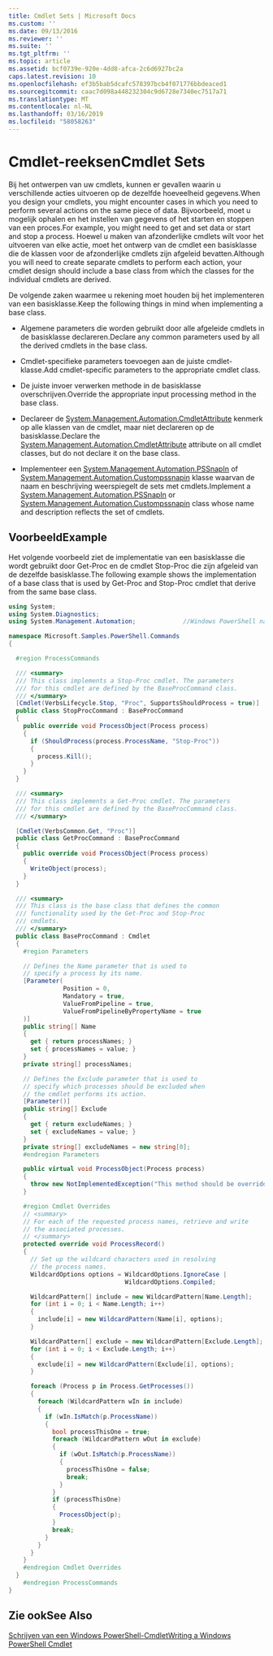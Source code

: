 ```yaml
---
title: Cmdlet Sets | Microsoft Docs
ms.custom: ''
ms.date: 09/13/2016
ms.reviewer: ''
ms.suite: ''
ms.tgt_pltfrm: ''
ms.topic: article
ms.assetid: bcf0739e-920e-4dd8-afca-2c6d6927bc2a
caps.latest.revision: 10
ms.openlocfilehash: ef3b5bab5dcafc578397bcb4f071776bbdeaced1
ms.sourcegitcommit: caac7d098a448232304c9d6728e7340ec7517a71
ms.translationtype: MT
ms.contentlocale: nl-NL
ms.lasthandoff: 03/16/2019
ms.locfileid: "58058263"
---
```

# <a name="cmdlet-sets"></a><span data-ttu-id="aeb32-102">Cmdlet-reeksen</span><span class="sxs-lookup"><span data-stu-id="aeb32-102">Cmdlet Sets</span></span>

<span data-ttu-id="aeb32-103">Bij het ontwerpen van uw cmdlets, kunnen er gevallen waarin u verschillende acties uitvoeren op de dezelfde hoeveelheid gegevens.</span><span class="sxs-lookup"><span data-stu-id="aeb32-103">When you design your cmdlets, you might encounter cases in which you need to perform several actions on the same piece of data.</span></span> <span data-ttu-id="aeb32-104">Bijvoorbeeld, moet u mogelijk ophalen en het instellen van gegevens of het starten en stoppen van een proces.</span><span class="sxs-lookup"><span data-stu-id="aeb32-104">For example, you might need to get and set data or start and stop a process.</span></span> <span data-ttu-id="aeb32-105">Hoewel u maken van afzonderlijke cmdlets wilt voor het uitvoeren van elke actie, moet het ontwerp van de cmdlet een basisklasse die de klassen voor de afzonderlijke cmdlets zijn afgeleid bevatten.</span><span class="sxs-lookup"><span data-stu-id="aeb32-105">Although you will need to create separate cmdlets to perform each action, your cmdlet design should include a base class from which the classes for the individual cmdlets are derived.</span></span>

<span data-ttu-id="aeb32-106">De volgende zaken waarmee u rekening moet houden bij het implementeren van een basisklasse.</span><span class="sxs-lookup"><span data-stu-id="aeb32-106">Keep the following things in mind when implementing a base class.</span></span>

- <span data-ttu-id="aeb32-107">Algemene parameters die worden gebruikt door alle afgeleide cmdlets in de basisklasse declareren.</span><span class="sxs-lookup"><span data-stu-id="aeb32-107">Declare any common parameters used by all the derived cmdlets in the base class.</span></span>

- <span data-ttu-id="aeb32-108">Cmdlet-specifieke parameters toevoegen aan de juiste cmdlet-klasse.</span><span class="sxs-lookup"><span data-stu-id="aeb32-108">Add cmdlet-specific parameters to the appropriate cmdlet class.</span></span>

- <span data-ttu-id="aeb32-109">De juiste invoer verwerken methode in de basisklasse overschrijven.</span><span class="sxs-lookup"><span data-stu-id="aeb32-109">Override the appropriate input processing method in the base class.</span></span>

- <span data-ttu-id="aeb32-110">Declareer de [System.Management.Automation.CmdletAttribute](/dotnet/api/System.Management.Automation.CmdletAttribute) kenmerk op alle klassen van de cmdlet, maar niet declareren op de basisklasse.</span><span class="sxs-lookup"><span data-stu-id="aeb32-110">Declare the [System.Management.Automation.CmdletAttribute](/dotnet/api/System.Management.Automation.CmdletAttribute) attribute on all cmdlet classes, but do not declare it on the base class.</span></span>

- <span data-ttu-id="aeb32-111">Implementeer een [System.Management.Automation.PSSnapIn](/dotnet/api/System.Management.Automation.PSSnapIn) of [System.Management.Automation.Custompssnapin](/dotnet/api/System.Management.Automation.CustomPSSnapIn) klasse waarvan de naam en beschrijving weerspiegelt de sets met cmdlets.</span><span class="sxs-lookup"><span data-stu-id="aeb32-111">Implement a [System.Management.Automation.PSSnapIn](/dotnet/api/System.Management.Automation.PSSnapIn) or [System.Management.Automation.Custompssnapin](/dotnet/api/System.Management.Automation.CustomPSSnapIn) class whose name and description reflects the set of cmdlets.</span></span>

## <a name="example"></a><span data-ttu-id="aeb32-112">Voorbeeld</span><span class="sxs-lookup"><span data-stu-id="aeb32-112">Example</span></span>

<span data-ttu-id="aeb32-113">Het volgende voorbeeld ziet de implementatie van een basisklasse die wordt gebruikt door Get-Proc en de cmdlet Stop-Proc die zijn afgeleid van de dezelfde basisklasse.</span><span class="sxs-lookup"><span data-stu-id="aeb32-113">The following example shows the implementation of a base class that is used by Get-Proc and Stop-Proc cmdlet that derive from the same base class.</span></span>

```csharp
using System;
using System.Diagnostics;
using System.Management.Automation;             //Windows PowerShell namespace.

namespace Microsoft.Samples.PowerShell.Commands
{

  #region ProcessCommands

  /// <summary>
  /// This class implements a Stop-Proc cmdlet. The parameters
  /// for this cmdlet are defined by the BaseProcCommand class.
  /// </summary>
  [Cmdlet(VerbsLifecycle.Stop, "Proc", SupportsShouldProcess = true)]
  public class StopProcCommand : BaseProcCommand
  {
    public override void ProcessObject(Process process)
    {
      if (ShouldProcess(process.ProcessName, "Stop-Proc"))
      {
        process.Kill();
      }
    }
  }

  /// <summary>
  /// This class implements a Get-Proc cmdlet. The parameters
  /// for this cmdlet are defined by the BaseProcCommand class.
  /// </summary>

  [Cmdlet(VerbsCommon.Get, "Proc")]
  public class GetProcCommand : BaseProcCommand
  {
    public override void ProcessObject(Process process)
    {
      WriteObject(process);
    }
  }

  /// <summary>
  /// This class is the base class that defines the common
  /// functionality used by the Get-Proc and Stop-Proc
  /// cmdlets.
  /// </summary>
  public class BaseProcCommand : Cmdlet
  {
    #region Parameters

    // Defines the Name parameter that is used to
    // specify a process by its name.
    [Parameter(
               Position = 0,
               Mandatory = true,
               ValueFromPipeline = true,
               ValueFromPipelineByPropertyName = true
    )]
    public string[] Name
    {
      get { return processNames; }
      set { processNames = value; }
    }
    private string[] processNames;

    // Defines the Exclude parameter that is used to
    // specify which processes should be excluded when
    // the cmdlet performs its action.
    [Parameter()]
    public string[] Exclude
    {
      get { return excludeNames; }
      set { excludeNames = value; }
    }
    private string[] excludeNames = new string[0];
    #endregion Parameters

    public virtual void ProcessObject(Process process)
    {
      throw new NotImplementedException("This method should be overridden.");
    }

    #region Cmdlet Overrides
    // <summary>
    // For each of the requested process names, retrieve and write
    // the associated processes.
    // </summary>
    protected override void ProcessRecord()
    {
      // Set up the wildcard characters used in resolving
      // the process names.
      WildcardOptions options = WildcardOptions.IgnoreCase |
                                WildcardOptions.Compiled;

      WildcardPattern[] include = new WildcardPattern[Name.Length];
      for (int i = 0; i < Name.Length; i++)
      {
        include[i] = new WildcardPattern(Name[i], options);
      }

      WildcardPattern[] exclude = new WildcardPattern[Exclude.Length];
      for (int i = 0; i < Exclude.Length; i++)
      {
        exclude[i] = new WildcardPattern(Exclude[i], options);
      }

      foreach (Process p in Process.GetProcesses())
      {
        foreach (WildcardPattern wIn in include)
        {
          if (wIn.IsMatch(p.ProcessName))
          {
            bool processThisOne = true;
            foreach (WildcardPattern wOut in exclude)
            {
              if (wOut.IsMatch(p.ProcessName))
              {
                processThisOne = false;
                break;
              }
            }
            if (processThisOne)
            {
              ProcessObject(p);
            }
            break;
          }
        }
      }
    }
    #endregion Cmdlet Overrides
  }
    #endregion ProcessCommands
}
```

## <a name="see-also"></a><span data-ttu-id="aeb32-114">Zie ook</span><span class="sxs-lookup"><span data-stu-id="aeb32-114">See Also</span></span>

[<span data-ttu-id="aeb32-115">Schrijven van een Windows PowerShell-Cmdlet</span><span class="sxs-lookup"><span data-stu-id="aeb32-115">Writing a Windows PowerShell Cmdlet</span></span>](./writing-a-windows-powershell-cmdlet.md)
